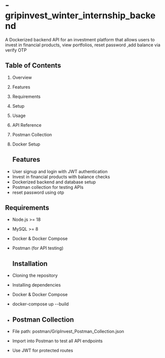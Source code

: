 # -gripinvest_winter_internship_backend 
A Dockerized backend API for an investment platform that allows users to invest in financial products, view portfolios, reset password ,add balance via verify OTP

## Table of Contents
1. Overview
2. Features
3. Requirements
4. Setup
5. Usage
6. API Reference
7. Postman Collection
8. Docker Setup


    ## Features
- User signup and login with JWT authentication
- Invest in financial products with balance checks
- Dockerized backend and database setup
- Postman collection for testing APIs
- reset password using otp

## Requirements
- Node.js >= 18
- MySQL >= 8
- Docker & Docker Compose
- Postman (for API testing)

  ## Installation
- Cloning the repository
- Installing dependencies
- Docker & Docker Compose
- docker-compose up --build

  
- ## Postman Collection
- File path: postman/GripInvest_Postman_Collection.json
- Import into Postman to test all API endpoints
- Use JWT for protected routes
